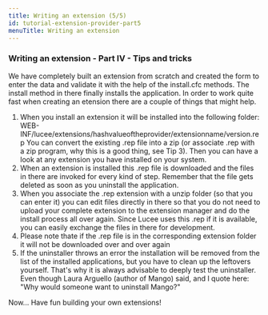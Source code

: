 ```yaml
---
title: Writing an extension (5/5)
id: tutorial-extension-provider-part5
menuTitle: Writing an extension
---
```


### Writing an extension - Part IV - Tips and tricks ###

We have completely built an extension from scratch and created the form to enter the data and validate it with the help of the install.cfc methods. The install method in there finally installs the application. In order to work quite fast when creating an etension there are a couple of things that might help.

1. When you install an extension it will be installed into the following folder: WEB-INF/lucee/extensions/hashvalueoftheprovider/extensionname/version.rep You can convert the existing .rep file into a zip (or associate .rep with a zip program, why this is a good thing, see Tip 3). Then you can have a look at any extension you have installed on your system.
1. When an extension is installed this .rep file is downloaded and the files in there are invoked for every kind of step. Remember that the file gets deleted as soon as you uninstall the application.
1. When you associate the .rep extension with a unzip folder (so that you can enter it) you can edit files directly in there so that you do not need to upload your complete extension to the extension manager and do the install process all over again. Since Lucee uses this .rep if it is available, you can easily exchange the files in there for development.
1. Please note thate if the .rep file is in the corresponding extension folder it will not be downloaded over and over again
1. If the uninstaller throws an error the installation will be removed from the list of the installed applications, but you have to clean up the leftovers yourself. That's why it is always advisable to deeply test the uninstaller. Even though Laura Arguello (author of Mango) said, and I quote here: "Why would someone want to uninstall Mango?"

Now... Have fun building your own extensions!
